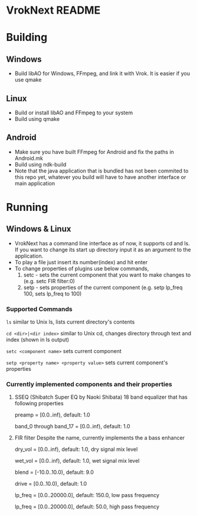 VrokNext README
===============

Building
========

Windows
-------
* Build libAO for Windows, FFmpeg, and link it with Vrok. It is easier if you use qmake

Linux
-----
* Build or install libAO and FFmpeg to your system
* Build using qmake

Android
-------
* Make sure you have built FFmpeg for Android and fix the paths in Android.mk 
* Build using ndk-build 
* Note that the java application that is bundled has not been commited to this repo yet, whatever you build will have to have another interface or main application

Running
=======

Windows & Linux
---------------

* VrokNext has a command line interface as of now, it supports cd and ls. If you want to change its start up directory input it as an argument to the application.
* To play a file just insert its number(index) and hit enter
* To change properties of plugins use below commands,
    1. setc - sets the current component that you want to make changes to (e.g. setc FIR filter:0)
    2. setp - sets properties of the current component (e.g. setp lp_freq 100, sets lp_freq to 100)

### Supported Commands

`ls` similar to Unix ls, lists current directory's contents

`cd <dir>|<dir index>` similar to Unix cd, changes directory
 through text and index (shown in ls output)
 
`setc <component name>` sets current component

`setp <property name> <property value>` sets current component's properties

### Currently implemented components and their properties

1. SSEQ (Shibatch Super EQ by Naoki Shibata)
    18 band equalizer that has following properties
    
    preamp = [0.0..inf), default: 1.0
    
    band_0 through band_17 = [0.0..inf), default: 1.0
    
2. FIR filter 
    Despite the name, currently implements the a bass enhancer
    
    dry_vol = [0.0..inf), default: 1.0, dry signal mix level
    
    wet_vol = [0.0..inf), default: 1.0, wet signal mix level
    
    blend = [-10.0..10.0), default: 9.0
    
    drive = [0.0..10.0), default: 1.0
    
    lp_freq = [0.0..20000.0], default: 150.0, low pass frequency
    
    lp_freq = [0.0..20000.0], default: 50.0, high pass frequency
